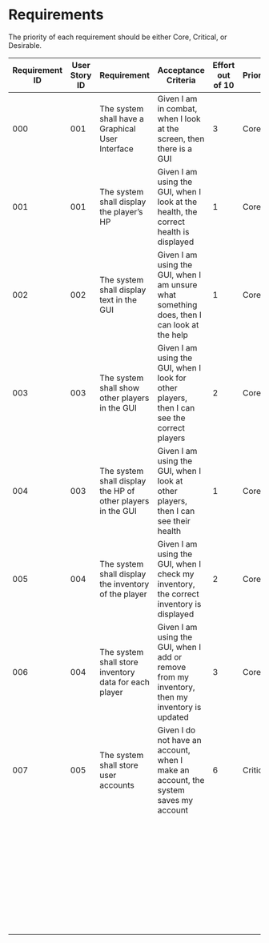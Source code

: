 # Requirements

The priority of each requirement should be either Core, Critical, or Desirable.

| Requirement ID | User Story ID | Requirement | Acceptance Criteria | Effort out of 10 | Priority | Status |
|----------------|---------------|-------------|---------------------|--------|----------|--------|
| 000 | 001 | The system shall have a Graphical User Interface | Given I am in combat, when I look at the screen, then there is a GUI | 3 | Core | Not Verified |
| 001 | 001 | The system shall display the player’s HP | Given I am using the GUI, when I look at the health, the correct health is displayed | 1 | Core | Not Verified |
| 002 | 002 | The system shall display text in the GUI | Given I am using the GUI, when I am unsure what something does, then I can look at the help  | 1 | Core | Not Verified |
| 003 | 003 | The system shall show other players in the GUI | Given I am using the GUI, when I look for other players, then I can see the correct players | 2 | Core | Not Verified |
| 004 | 003 | The system shall display the HP of other players in the GUI | Given I am using the GUI, when I look at other players, then I can see their health | 1 | Core | Not Verified |
| 005 | 004 | The system shall display the inventory of the player | Given I am using the GUI, when I check my inventory, the correct inventory is displayed | 2 | Core | Not Verified |
| 006 | 004 | The system shall store inventory data for each player | Given I am using the GUI, when I add or remove from my inventory, then my inventory is updated | 3 | Core | Not Verified |
| 007 | 005 | The system shall store user accounts | Given I do not have an account, when I make an account, the system saves my account | 6 | Critical | Not Verified |
| | | | | | | |
| | | | | | | |
| | | | | | | |
| | | | | | | |
| | | | | | | |
| | | | | | | |
| | | | | | | |
| | | | | | | |
| | | | | | | |
| | | | | | | |
| | | | | | | |
| | | | | | | |
| | | | | | | |
| | | | | | | |
| | | | | | | |
| | | | | | | |
| | | | | | | |
| | | | | | | |
| | | | | | | |
| | | | | | | |
| | | | | | | |
| | | | | | | |
| | | | | | | |
| | | | | | | |
| | | | | | | |
| | | | | | | |
| | | | | | | |
| | | | | | | |
| | | | | | | |
| | | | | | | |
| | | | | | | |
| | | | | | | |
| | | | | | | |
| | | | | | | |
| | | | | | | |
| | | | | | | |
| | | | | | | |
| | | | | | | |
| | | | | | | |


